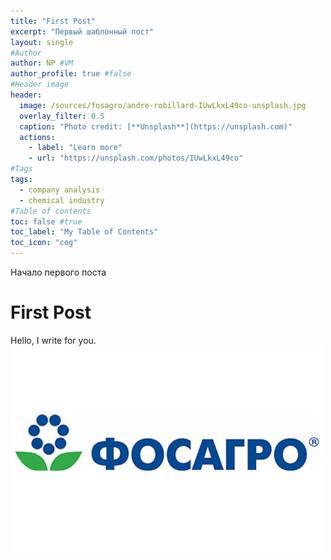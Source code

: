 ```yaml
---
title: "First Post"
excerpt: "Первый шаблонный пост"
layout: single
#Author
author: NP #VM
author_profile: true #false
#Header image
header:
  image: /sources/fosagro/andre-robillard-IUwLkxL49co-unsplash.jpg
  overlay_filter: 0.5
  caption: "Photo credit: [**Unsplash**](https://unsplash.com)"
  actions:
    - label: "Learn more"
    - url: "https://unsplash.com/photos/IUwLkxL49co"
#Tags
tags:
  - company analysis
  - chemical industry
#Table of contents
toc: false #true
toc_label: "My Table of Contents"
toc_icon: "cog"
---
```


Начало первого поста

# First Post

Hello, I write for you.
![alt text](../sources/fosagro/fosagro_logo.jpg)